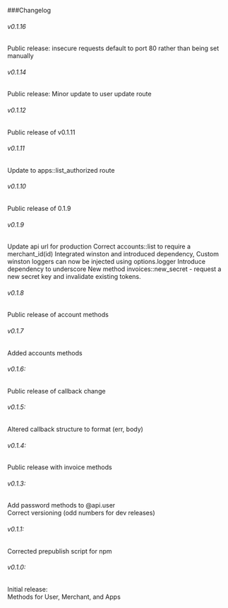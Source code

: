 ###Changelog

###### v0.1.16
Public release: insecure requests default to port 80 rather than being set manually

###### v0.1.14
Public release: Minor update to user update route

###### v0.1.12
Public release of v0.1.11

###### v0.1.11
Update to apps::list_authorized route

###### v0.1.10
Public release of 0.1.9

###### v0.1.9
Update api url for production
Correct accounts::list to require a merchant_id(id)
Integrated winston and introduced dependency, Custom winston loggers can now be injected using options.logger
Introduce dependency to underscore
New method invoices::new_secret - request a new secret key and invalidate existing tokens. 

###### v0.1.8
Public release of account methods

###### v0.1.7
Added accounts methods

###### v0.1.6:
Public release of callback change

###### v0.1.5:
Altered callback structure to format (err, body)

###### v0.1.4:
Public release with invoice methods

###### v0.1.3:
Add password methods to @api.user <br>
Correct versioning (odd numbers for dev releases)

###### v0.1.1:
Corrected prepublish script for npm

###### v0.1.0: 
Initial release: <br>
Methods for User, Merchant, and Apps